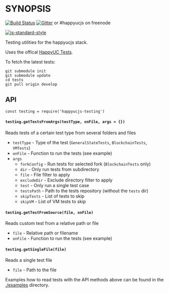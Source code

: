 # SYNOPSIS  
[![Build Status](https://img.shields.io/travis/happyucjs/happyucjs-testing.svg?branch=master&style=flat-square)](https://travis-ci.org/happyucjs/happyucjs-testing)
[![Gitter](https://img.shields.io/gitter/room/happyucjs/happyucjs-lib.svg?style=flat-square)]() or #happyucjs on freenode  

[![js-standard-style](https://cdn.rawgit.com/feross/standard/master/badge.svg)](https://github.com/feross/standard)

Testing utilities for the happyucjs stack.

Uses the offical [HappyUC Tests](https://github.com/happyuc-project/tests).

To fetch the latest tests:
```
git submodule init
git submodule update
cd tests
git pull origin develop
```

## API

```
const testing = require('happyucjs-testing')
```

#### `testing.getTestsFromArgs(testType, onFile, args = {})`
Reads tests of a certain test type from several folders and files
- `testType` - Type of the test (``GeneralStateTests``, ``BlockchainTests``, ``VMTests``)
- `onFile` - Function to run the tests (see example)
- `args`
  - `forkConfig` - Run tests for selected fork (``BlockchainTests`` only)
  - `dir` - Only run tests from subdirectory
  - `file` - File filter to apply
  - `excludeDir` - Exclude directory filter to apply
  - `test` - Only run a single test case
  - `testsPath` - Path to the tests repository (without the ``tests`` dir)
  - `skipTests` - List of tests to skip
  - `skipVM` - List of VM tests to skip

#### `testing.getTestFromSource(file, onFile)`
Reads custom test from a relative path or file
- `file` - Relative path or filename
- `onFile` - Function to run the tests (see example)

#### `testing.getSingleFile(file)`
Reads a single test file
- `file` - Path to the file


Examples how to read tests with the API methods above can be found in 
the [./examples](./examples/) directory.
  
